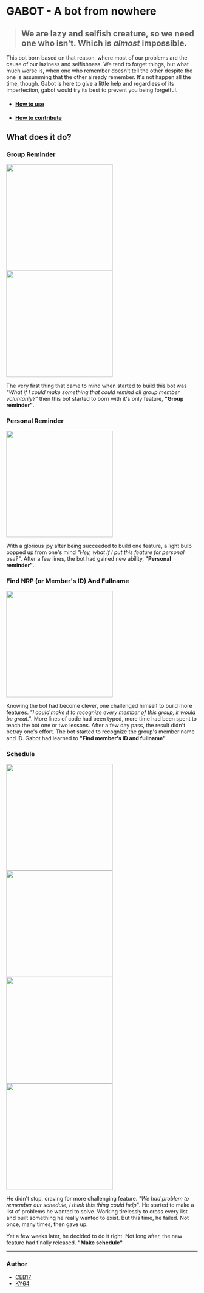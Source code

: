 # GABOT - A bot from nowhere

> ## We are lazy and selfish creature, so we need one who isn't. Which is _almost_ impossible.

This bot born based on that reason, where most of our problems are the cause of our laziness and selfishness. We tend to forget things, but what much worse is, when one who remember doesn't tell the other despite the one is assumming that the other already remember. It's not happen all the time, though. Gabot is here to give a little help and regardless of its imperfection, gabot would try its best to prevent you being forgetful.

* #### [How to use]()
* #### [How to contribute]()

## What does it do?

### Group Reminder

<img src="pic/Group reminder.jpg" width="280" /><img src="pic/List group reminder.jpg" width="280" />

The very first thing that came to mind when started to build this bot was _"What if I could make something that could remind all group member voluntarily?"_ then this bot started to born with it's only feature, **"Group reminder"**.

### Personal Reminder

<img src="pic/Todo reminder.jpg" width="280" />

With a glorious joy after being succeeded to build one feature, a light bulb popped up from one's mind _"Hey, what if I put this feature for personal use?"_. After a few lines, the bot had gained new ability, **"Personal reminder"**.

### Find NRP (or Member's ID) And Fullname

<img src="pic/NRP n fullname.jpg" width="280" />

Knowing the bot had become clever, one challenged himself to build more features. _"I could make it to recognize every member of this group, it would be great."_. More lines of code had been typed, more time had been spent to teach the bot one or two lessons. After a few day pass, the result didn't betray one's effort. The bot started to recognize the group's member name and ID. Gabot had learned to **"Find member's ID and fullname"**

### Schedule

<img src="pic/Get schedule.jpg" width="280" /><img src="pic/Get schedule on specified day.jpg" width="280" /><img src="pic/Set schedule.jpg" width="280" /><img src="pic/Delete schedule.jpg" width="280" />

He didn't stop, craving for more challenging feature. _"We had problem to remember our schedule, I think this thing could help"_. He started to make a list of problems he wanted to solve. Working tirelessly to cross every list and built something he really wanted to exist. But this time, he failed. Not once, many times, then gave up.

Yet a few weeks later, he decided to do it right. Not long after, the new feature had finally released. **"Make schedule"**

---

### Author

* [CEB17](https://github.com/CEB17)
* [KY64](https://github.com/KY64)